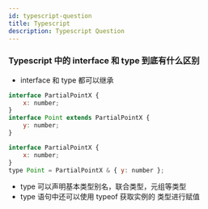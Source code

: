 ```yaml
---
id: typescript-question
title: Typescript
description: Typescript Question
---
```


### Typescript 中的 interface 和 type 到底有什么区别

-   interface 和 type 都可以继承

```js
interface PartialPointX {
    x: number;
}
interface Point extends PartialPointX {
    y: number;
}

interface PartialPointX {
    x: number;
}
type Point = PartialPointX & { y: number };
```

-   type 可以声明基本类型别名，联合类型，元组等类型
-   type 语句中还可以使用 typeof 获取实例的 类型进行赋值
